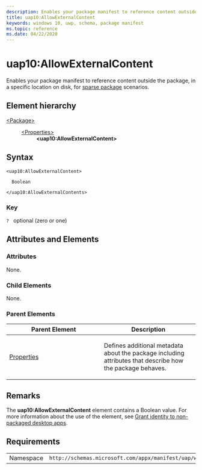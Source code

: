 ```yaml
---
description: Enables your package manifest to reference content outside the package, in a specific location on disk, for sparse package scenarios.
title: uap10:AllowExternalContent
keywords: windows 10, uwp, schema, package manifest
ms.topic: reference
ms.date: 04/22/2020
---
```


# uap10:AllowExternalContent

Enables your package manifest to reference content outside the package, in a specific location on disk, for [sparse package](/windows/apps/desktop/modernize/grant-identity-to-nonpackaged-apps) scenarios.

## Element hierarchy

<dl>
<dt><a href="element-package.md">&lt;Package&gt;</a></dt>
<dd>
<dl>
<dt><a href="element-properties.md">&lt;Properties&gt;</a></dt>
<dd><b>&lt;uap10:AllowExternalContent&gt;</b></dd>
</dl>
</dd>
</dl>

## Syntax

```syntax
<uap10:AllowExternalContent>

  Boolean

</uap10:AllowExternalContents>
```

### Key

`?`   optional (zero or one)

## Attributes and Elements

### Attributes

None.

### Child Elements

None.

### Parent Elements

<table>
<colgroup>
<col width="50%" />
<col width="50%" />
</colgroup>
<thead>
<tr class="header">
<th>Parent Element</th>
<th>Description</th>
</tr>
</thead>
<tbody>
<tr class="odd">
<td><a href="element-properties.md">Properties</a> </td>
<td><p>Defines additional metadata about the package including attributes that describe how the package behaves.</p></td>
</tr>
</tbody>
</table>

## Remarks

The **uap10:AllowExternalContent** element contains a Boolean value. For more information about the use of the element, see [Grant identity to non-packaged desktop apps](/windows/apps/desktop/modernize/grant-identity-to-nonpackaged-apps).

## Requirements

|   |   |
|--|--|
| Namespace | `http://schemas.microsoft.com/appx/manifest/uap/windows10/10` |
